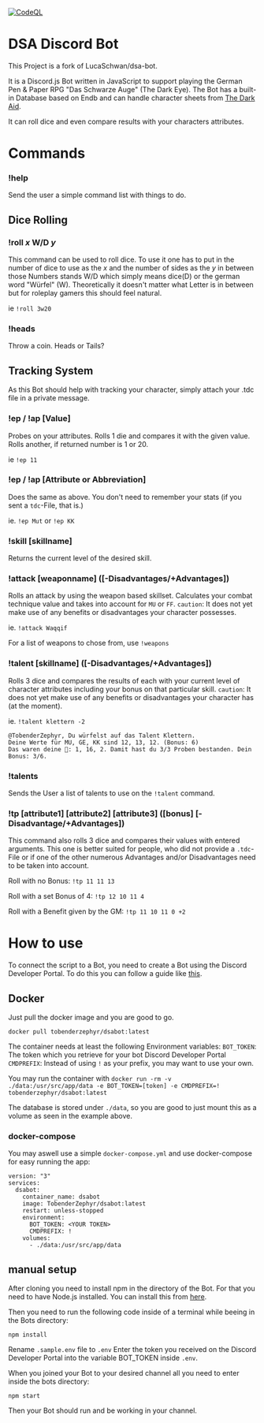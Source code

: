 [![CodeQL](https://github.com/TobenderZephyr/dsabot/actions/workflows/codeql-analysis.yml/badge.svg)](https://github.com/TobenderZephyr/dsabot/actions/workflows/codeql-analysis.yml)
# DSA Discord Bot

This Project is a fork of LucaSchwan/dsa-bot.

It is a Discord.js Bot written in JavaScript to support playing the German Pen & Paper RPG "Das Schwarze Auge" (The Dark Eye). The Bot has a built-in Database based on Endb and can handle character sheets from [The Dark Aid](https://www.ulisses-ebooks.de/product/212543/The-Dark-Aid-alpha).

It can roll dice and even compare results with your characters attributes.

# Commands

### !help
Send the user a simple command list with things to do.

## Dice Rolling

### !roll *x* W/D *y*

This command can be used to roll dice. To use it one has to put in the number of dice to use as the *x* and the number of sides as the *y* in between those Numbers stands W/D which simply means dice(D) or the german word "Würfel" (W). Theoretically it doesn't matter what Letter is in between but for roleplay gamers this should feel natural.

ie `!roll 3w20`

### !heads
Throw a coin. Heads or Tails?

## Tracking System
As this Bot should help with tracking your character, simply attach your .tdc file in a private message.

### !ep / !ap [Value]
Probes on your attributes.
Rolls 1 die and compares it with the given value. Rolls another, if returned number is 1 or 20.

ie `!ep 11`

### !ep / !ap [Attribute or Abbreviation]
Does the same as above. You don't need to remember your stats (if you sent a `tdc`-File, that is.)

ie. `!ep Mut` or `!ep KK`

### !skill [skillname]
Returns the current level of the desired skill.

### !attack [weaponname] ([-Disadvantages/+Advantages])
Rolls an attack by using the weapon based skillset. Calculates your combat technique value and takes into account for `MU` or `FF`.
`caution`: It does not yet make use of any benefits or disadvantages your character possesses.

ie. `!attack Waqqif`

For a list of weapons to chose from, use `!weapons`

### !talent [skillname] ([-Disadvantages/+Advantages])
Rolls 3 dice and compares the results of each with your current level of character attributes including your bonus on that particular skill.
`caution`: It does not yet make use of any benefits or disadvantages your character has (at the moment).

ie. `!talent klettern -2`
```
@TobenderZephyr, Du würfelst auf das Talent Klettern.
Deine Werte für MU, GE, KK sind 12, 13, 12. (Bonus: 6)
Das waren deine 🎲: 1, 16, 2. Damit hast du 3/3 Proben bestanden. Dein Bonus: 3/6.
```
### !talents
Sends the User a list of talents to use on the `!talent` command.

### !tp [attribute1] [attribute2] [attribute3] ([bonus] [-Disadvantage/+Advantages])
This command also rolls 3 dice and compares their values with entered arguments.
This one is better suited for people, who did not provide a `.tdc`-File or if one of the other numerous Advantages and/or Disadvantages need to be taken into account.

Roll with no Bonus:
`!tp 11 11 13`

Roll with a set Bonus of 4:
`!tp 12 10 11 4`

Roll with a Benefit given by the GM:
`!tp 11 10 11 0 +2`

# How to use
To connect the script to a Bot, you need to create a Bot using the Discord Developer Portal. To do this you can follow a guide like [this](https://discordpy.readthedocs.io/en/latest/discord.html).
## Docker
Just pull the docker image and you are good to go.

`docker pull tobenderzephyr/dsabot:latest`

The container needs at least the following Environment variables:
`BOT_TOKEN`: The token which you retrieve for your bot Discord Developer Portal
`CMDPREFIX`: Instead of using `!` as your prefix, you may want to use your own.

You may run the container with `docker run -rm -v ./data:/usr/src/app/data -e BOT_TOKEN=[token] -e CMDPREFIX=! tobenderzephyr/dsabot:latest`

The database is stored under `./data`, so you are good to just mount this as a volume as seen in the example above.

### docker-compose
You may aswell use a simple `docker-compose.yml` and use docker-compose for easy running the app:
```
version: "3"
services:
  dsabot:
    container_name: dsabot
    image: TobenderZephyr/dsabot:latest
    restart: unless-stopped
    environment:
      BOT_TOKEN: <YOUR TOKEN>
      CMDPREFIX: !
    volumes:
      - ./data:/usr/src/app/data
```

## manual setup

After cloning you need to install npm in the directory of the Bot. For that you need to have Node.js installed. You can install this from [here](https://nodejs.org/en/download/).

Then you need to run the following code inside of a terminal while beeing in the Bots directory:

`npm install`

Rename `.sample.env` file to `.env`
Enter the token you received on the Discord Developer Portal into the variable BOT_TOKEN inside  `.env`.


When you joined your Bot to your desired channel all you need to enter inside the bots directory:

`npm start`

Then your Bot should run and be working in your channel.

